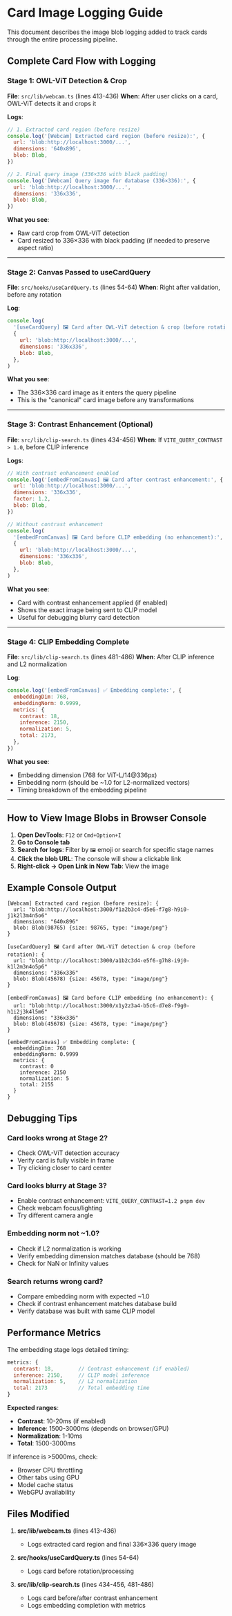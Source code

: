 # Card Image Logging Guide

This document describes the image blob logging added to track cards through the entire processing pipeline.

## Complete Card Flow with Logging

### Stage 1: OWL-ViT Detection & Crop

**File**: `src/lib/webcam.ts` (lines 413-436)
**When**: After user clicks on a card, OWL-ViT detects it and crops it

**Logs**:

```javascript
// 1. Extracted card region (before resize)
console.log('[Webcam] Extracted card region (before resize):', {
  url: 'blob:http://localhost:3000/...',
  dimensions: '640x896',
  blob: Blob,
})

// 2. Final query image (336×336 with black padding)
console.log('[Webcam] Query image for database (336×336):', {
  url: 'blob:http://localhost:3000/...',
  dimensions: '336x336',
  blob: Blob,
})
```

**What you see**:

- Raw card crop from OWL-ViT detection
- Card resized to 336×336 with black padding (if needed to preserve aspect ratio)

---

### Stage 2: Canvas Passed to useCardQuery

**File**: `src/hooks/useCardQuery.ts` (lines 54-64)
**When**: Right after validation, before any rotation

**Log**:

```javascript
console.log(
  '[useCardQuery] 🖼️ Card after OWL-ViT detection & crop (before rotation):',
  {
    url: 'blob:http://localhost:3000/...',
    dimensions: '336x336',
    blob: Blob,
  },
)
```

**What you see**:

- The 336×336 card image as it enters the query pipeline
- This is the "canonical" card image before any transformations

---

### Stage 3: Contrast Enhancement (Optional)

**File**: `src/lib/clip-search.ts` (lines 434-456)
**When**: If `VITE_QUERY_CONTRAST > 1.0`, before CLIP inference

**Logs**:

```javascript
// With contrast enhancement enabled
console.log('[embedFromCanvas] 🖼️ Card after contrast enhancement:', {
  url: 'blob:http://localhost:3000/...',
  dimensions: '336x336',
  factor: 1.2,
  blob: Blob,
})

// Without contrast enhancement
console.log(
  '[embedFromCanvas] 🖼️ Card before CLIP embedding (no enhancement):',
  {
    url: 'blob:http://localhost:3000/...',
    dimensions: '336x336',
    blob: Blob,
  },
)
```

**What you see**:

- Card with contrast enhancement applied (if enabled)
- Shows the exact image being sent to CLIP model
- Useful for debugging blurry card detection

---

### Stage 4: CLIP Embedding Complete

**File**: `src/lib/clip-search.ts` (lines 481-486)
**When**: After CLIP inference and L2 normalization

**Log**:

```javascript
console.log('[embedFromCanvas] ✅ Embedding complete:', {
  embeddingDim: 768,
  embeddingNorm: 0.9999,
  metrics: {
    contrast: 18,
    inference: 2150,
    normalization: 5,
    total: 2173,
  },
})
```

**What you see**:

- Embedding dimension (768 for ViT-L/14@336px)
- Embedding norm (should be ~1.0 for L2-normalized vectors)
- Timing breakdown of the embedding pipeline

---

## How to View Image Blobs in Browser Console

1. **Open DevTools**: `F12` or `Cmd+Option+I`
2. **Go to Console tab**
3. **Search for logs**: Filter by `🖼️` emoji or search for specific stage names
4. **Click the blob URL**: The console will show a clickable link
5. **Right-click → Open Link in New Tab**: View the image

## Example Console Output

```
[Webcam] Extracted card region (before resize): {
  url: "blob:http://localhost:3000/f1a2b3c4-d5e6-f7g8-h9i0-j1k2l3m4n5o6"
  dimensions: "640x896"
  blob: Blob(98765) {size: 98765, type: "image/png"}
}

[useCardQuery] 🖼️ Card after OWL-ViT detection & crop (before rotation): {
  url: "blob:http://localhost:3000/a1b2c3d4-e5f6-g7h8-i9j0-k1l2m3n4o5p6"
  dimensions: "336x336"
  blob: Blob(45678) {size: 45678, type: "image/png"}
}

[embedFromCanvas] 🖼️ Card before CLIP embedding (no enhancement): {
  url: "blob:http://localhost:3000/x1y2z3a4-b5c6-d7e8-f9g0-h1i2j3k4l5m6"
  dimensions: "336x336"
  blob: Blob(45678) {size: 45678, type: "image/png"}
}

[embedFromCanvas] ✅ Embedding complete: {
  embeddingDim: 768
  embeddingNorm: 0.9999
  metrics: {
    contrast: 0
    inference: 2150
    normalization: 5
    total: 2155
  }
}
```

## Debugging Tips

### Card looks wrong at Stage 2?

- Check OWL-ViT detection accuracy
- Verify card is fully visible in frame
- Try clicking closer to card center

### Card looks blurry at Stage 3?

- Enable contrast enhancement: `VITE_QUERY_CONTRAST=1.2 pnpm dev`
- Check webcam focus/lighting
- Try different camera angle

### Embedding norm not ~1.0?

- Check if L2 normalization is working
- Verify embedding dimension matches database (should be 768)
- Check for NaN or Infinity values

### Search returns wrong card?

- Compare embedding norm with expected ~1.0
- Check if contrast enhancement matches database build
- Verify database was built with same CLIP model

## Performance Metrics

The embedding stage logs detailed timing:

```javascript
metrics: {
  contrast: 18,        // Contrast enhancement (if enabled)
  inference: 2150,     // CLIP model inference
  normalization: 5,    // L2 normalization
  total: 2173          // Total embedding time
}
```

**Expected ranges**:

- **Contrast**: 10-20ms (if enabled)
- **Inference**: 1500-3000ms (depends on browser/GPU)
- **Normalization**: 1-10ms
- **Total**: 1500-3000ms

If inference is >5000ms, check:

- Browser CPU throttling
- Other tabs using GPU
- Model cache status
- WebGPU availability

## Files Modified

1. **src/lib/webcam.ts** (lines 413-436)
   - Logs extracted card region and final 336×336 query image

2. **src/hooks/useCardQuery.ts** (lines 54-64)
   - Logs card before rotation/processing

3. **src/lib/clip-search.ts** (lines 434-456, 481-486)
   - Logs card before/after contrast enhancement
   - Logs embedding completion with metrics

